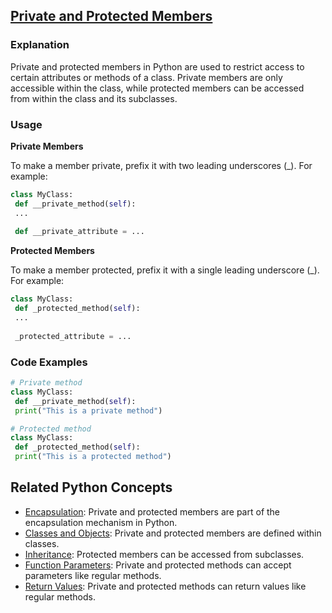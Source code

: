 ## [Private and Protected Members](./../private-and-protected-members/)

### Explanation
Private and protected members in Python are used to restrict access to certain attributes or methods of a class. Private members are only accessible within the class, while protected members can be accessed from within the class and its subclasses.

### Usage
**Private Members**

To make a member private, prefix it with two leading underscores (_). For example:

```python
class MyClass:
 def __private_method(self):
 ...
 
 def __private_attribute = ...
```

**Protected Members**

To make a member protected, prefix it with a single leading underscore (_). For example:

```python
class MyClass:
 def _protected_method(self):
 ...
 
 _protected_attribute = ...
```

### Code Examples
```python
# Private method
class MyClass:
 def __private_method(self):
 print("This is a private method")

# Protected method
class MyClass:
 def _protected_method(self):
 print("This is a protected method")
```

## Related Python Concepts
- [Encapsulation](./../encapsulation/): Private and protected members are part of the encapsulation mechanism in Python.
- [Classes and Objects](./../classes-and-objects/): Private and protected members are defined within classes.
- [Inheritance](./../inheritance/): Protected members can be accessed from subclasses.
- [Function Parameters](./../function-parameters/): Private and protected methods can accept parameters like regular methods.
- [Return Values](./../return-values/): Private and protected methods can return values like regular methods.